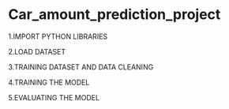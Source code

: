 # Car_amount_prediction_project

1.IMPORT PYTHON LIBRARIES

2.LOAD DATASET

3.TRAINING DATASET AND DATA CLEANING

4.TRAINING THE MODEL

5.EVALUATING THE MODEL
